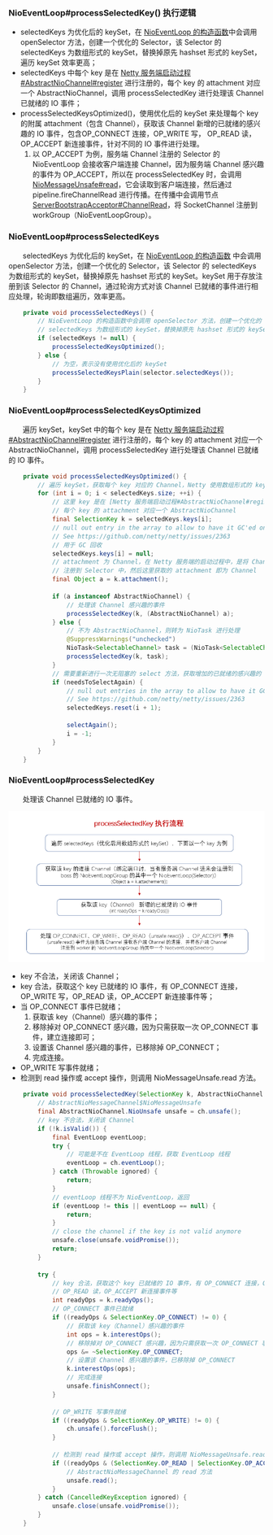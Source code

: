 ### NioEventLoop#processSelectedKey() 执行逻辑

- selectedKeys 为优化后的 keySet，在 [NioEventLoop 的构造函数](https://github.com/martin-1992/Netty-Notes/tree/master/NioEventLoop/NioEventLoop%20%E7%9A%84%E5%88%9B%E5%BB%BA)中会调用 openSelector 方法，创建一个优化的 Selector，该 Selector 的 selectedKeys 为数组形式的 keySet，替换掉原先 hashset 形式的 keySet，遍历 keySet 效率更高；
- selectedKeys 中每个 key 是在 [Netty 服务端启动过程#AbstractNioChannel#register](https://github.com/martin-1992/Netty-Notes/blob/master/Netty%20%E6%9C%8D%E5%8A%A1%E7%AB%AF%E5%90%AF%E5%8A%A8%E8%BF%87%E7%A8%8B/register.md) 进行注册的，每个 key 的 attachment 对应一个 AbstractNioChannel，调用 processSelectedKey 进行处理该 Channel 已就绪的 IO 事件；
- processSelectedKeysOptimized()，使用优化后的 keySet 来处理每个 key 的附属 attachment（包含 Channel），获取该 Channel 新增的已就绪的感兴趣的 IO 事件，包含OP_CONNECT 连接，OP_WRITE 写， OP_READ 读，OP_ACCEPT 新连接事件，针对不同的 IO 事件进行处理。
    1. 以 OP_ACCEPT 为例，服务端 Channel 注册的 Selector 的 NioEventLoop 会接收客户端连接 Channel，因为服务端 Channel 感兴趣的事件为 OP_ACCEPT，所以在 processSelectedKey 时，会调用 [NioMessageUnsafe#read]()，它会读取到客户端连接，然后通过 pipeline.fireChannelRead 进行传播。在传播中会调用节点 [ServerBootstrapAcceptor#ChannelRead]()，将 SocketChannel 注册到 workGroup（NioEventLoopGroup）。

### NioEventLoop#processSelectedKeys
　　selectedKeys 为优化后的 keySet，在 [NioEventLoop 的构造函数](https://github.com/martin-1992/Netty-Notes/tree/master/NioEventLoop/NioEventLoop%20%E7%9A%84%E5%88%9B%E5%BB%BA) 中会调用 openSelector 方法，创建一个优化的 Selector，该 Selector 的 selectedKeys 为数组形式的 keySet，替换掉原先 hashset 形式的 keySet。keySet 用于存放注册到该 Selector 的 Channel，通过轮询方式对该 Channel 已就绪的事件进行相应处理，轮询即数组遍历，效率更高。

```java
    private void processSelectedKeys() {
        // NioEventLoop 的构造函数中会调用 openSelector 方法，创建一个优化的 Selector，该 Selector 的
        // selectedKeys 为数组形式的 keySet，替换掉原先 hashset 形式的 keySet
        if (selectedKeys != null) {
            processSelectedKeysOptimized();
        } else {
            // 为空，表示没有使用优化后的 keySet
            processSelectedKeysPlain(selector.selectedKeys());
        }
    }
```

### NioEventLoop#processSelectedKeysOptimized
　　遍历 keySet，keySet 中的每个 key 是在 [Netty 服务端启动过程#AbstractNioChannel#register](https://github.com/martin-1992/Netty-Notes/blob/master/Netty%20%E6%9C%8D%E5%8A%A1%E7%AB%AF%E5%90%AF%E5%8A%A8%E8%BF%87%E7%A8%8B/register.md) 进行注册的，每个 key 的 attachment 对应一个 AbstractNioChannel，调用 processSelectedKey 进行处理该 Channel 已就绪的 IO 事件。

```java
    private void processSelectedKeysOptimized() {
        // 遍历 keySet，获取每个 key 对应的 Channel，Netty 使用数组形式的 keySet，遍历更高效
        for (int i = 0; i < selectedKeys.size; ++i) {
            // 这里 key 是在 [Netty 服务端启动过程#AbstractNioChannel#register] 进行注册的，
            // 每个 key 的 attachment 对应一个 AbstractNioChannel
            final SelectionKey k = selectedKeys.keys[i];
            // null out entry in the array to allow to have it GC'ed once the Channel close
            // See https://github.com/netty/netty/issues/2363
            // 用于 GC 回收
            selectedKeys.keys[i] = null;
            // attachment 为 Channel，在 Netty 服务端的启动过程中，是将 Channel 作为 key 的 附属 attachment
            // 注册到 Selector 中，然后这里获取的 attachment 即为 Channel
            final Object a = k.attachment();
           
            if (a instanceof AbstractNioChannel) {
                // 处理该 Channel 感兴趣的事件
                processSelectedKey(k, (AbstractNioChannel) a);
            } else {
                // 不为 AbstractNioChannel，则转为 NioTask 进行处理
                @SuppressWarnings("unchecked")
                NioTask<SelectableChannel> task = (NioTask<SelectableChannel>) a;
                processSelectedKey(k, task);
            }
            // 需要重新进行一次无阻塞的 select 方法，获取增加的已就绪的感兴趣的 IO 事件
            if (needsToSelectAgain) {
                // null out entries in the array to allow to have it GC'ed once the Channel close
                // See https://github.com/netty/netty/issues/2363
                selectedKeys.reset(i + 1);

                selectAgain();
                i = -1;
            }
        }
    }
```

### NioEventLoop#processSelectedKey
　　处理该 Channel 已就绪的 IO 事件。

![avatar](photo_2.png)

- key 不合法，关闭该 Channel；
- key 合法，获取这个 key 已就绪的 IO 事件，有 OP_CONNECT 连接，OP_WRITE 写，OP_READ 读，OP_ACCEPT 新连接事件等；
- 当 OP_CONNECT 事件已就绪；
    1. 获取该 key（Channel）感兴趣的事件；
    2. 移除掉对 OP_CONNECT 感兴趣，因为只需获取一次 OP_CONNECT 事件，建立连接即可；
    3. 设置该 Channel 感兴趣的事件，已移除掉 OP_CONNECT；
    4. 完成连接。
- OP_WRITE 写事件就绪；
- 检测到 read 操作或 accept 操作，则调用 NioMessageUnsafe.read 方法。

```java
    private void processSelectedKey(SelectionKey k, AbstractNioChannel ch) {
        // AbstractNioMessageChannel$NioMessageUnsafe
        final AbstractNioChannel.NioUnsafe unsafe = ch.unsafe();
        // key 不合法，关闭该 Channel
        if (!k.isValid()) {
            final EventLoop eventLoop;
            try {
                // 可能是不在 EventLoop 线程，获取 EventLoop 线程
                eventLoop = ch.eventLoop();
            } catch (Throwable ignored) {
                return;
            }
            // eventLoop 线程不为 NioEventLoop，返回
            if (eventLoop != this || eventLoop == null) {
                return;
            }
            // close the channel if the key is not valid anymore
            unsafe.close(unsafe.voidPromise());
            return;
        }

        try {
            // key 合法，获取这个 key 已就绪的 IO 事件，有 OP_CONNECT 连接，OP_WRITE 写，
            // OP_READ 读，OP_ACCEPT 新连接事件等
            int readyOps = k.readyOps();
            // OP_CONNECT 事件已就绪
            if ((readyOps & SelectionKey.OP_CONNECT) != 0) {
                // 获取该 key（Channel）感兴趣的事件
                int ops = k.interestOps();
                // 移除掉对 OP_CONNECT 感兴趣，因为只需获取一次 OP_CONNECT 事件，建立连接即可
                ops &= ~SelectionKey.OP_CONNECT;
                // 设置该 Channel 感兴趣的事件，已移除掉 OP_CONNECT
                k.interestOps(ops);
                // 完成连接
                unsafe.finishConnect();
            }

            // OP_WRITE 写事件就绪
            if ((readyOps & SelectionKey.OP_WRITE) != 0) {
                ch.unsafe().forceFlush();
            }

            // 检测到 read 操作或 accept 操作，则调用 NioMessageUnsafe.read 方法
            if ((readyOps & (SelectionKey.OP_READ | SelectionKey.OP_ACCEPT)) != 0 || readyOps == 0) {
                // AbstractNioMessageChannel 的 read 方法
                unsafe.read();
            }
        } catch (CancelledKeyException ignored) {
            unsafe.close(unsafe.voidPromise());
        }
    }
```
